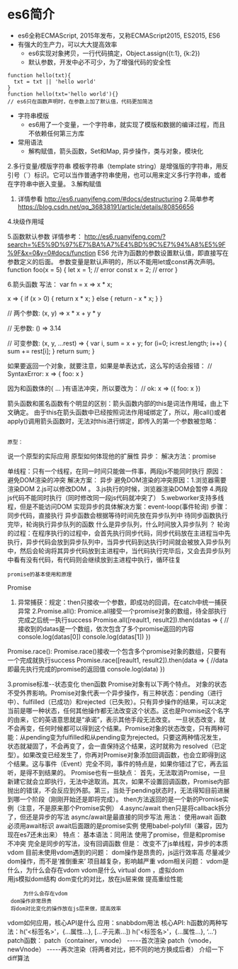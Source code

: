 # es6简介

- es6全称ECMAScript, 2015年发布，又称ECMAScript2015, ES2015, ES6
- 有强大的生产力，可以大大提高效率 
   - es6实现对象拷贝，一行代码搞定，Object.assign({t:1}, {k:2})
   - 默认参数，开发中必不可少，为了增强代码的安全性
```
function hello(txt){
  txt = txt || 'hello world'
}
function hello(txt='hello world'){}
// es6只在函数声明时，在参数上加了默认值，代码更加简洁
```
   - 字符串模版
     - es6用了一个变量，一个字符串，就实现了模版和数据的编译过程，而且不依赖任何第三方库               
   - 常用语法
     - 解构赋值，箭头函数，Set和Map, 异步操作，类与对象，模块化   




2.多行变量/模版字符串
         模板字符串（template string）是增强版的字符串，用反引号（`）标识。它可以当作普通字符串使用，也可以用来定义多行字符串，或者在字符串中嵌入变量。
3.解构赋值
   1. 详情参看 http://es6.ruanyifeng.com/#docs/destructuring
   2.简单参考 https://blog.csdn.net/qq_36838191/article/details/80856656
 
4.块级作用域
 
5.函数默认参数
   详情参考： http://es6.ruanyifeng.com/?search=%E5%9D%97%E7%BA%A7%E4%BD%9C%E7%94%A8%E5%9F%9F&x=0&y=0#docs/function
  ES6 允许为函数的参数设置默认值，即直接写在参数定义的后面。
  参数变量是默认声明的，所以不能用let或const再次声明。
function foo(x = 5) {
  let x = 1; // error
  const x = 2; // error
}


6.箭头函数
  写法：
var fn = x => x * x;

x => {
    if (x > 0) {
        return x * x;
    }
    else {
        return - x * x;
    }
}

// 两个参数:
(x, y) => x * x + y * y

// 无参数:
() => 3.14

// 可变参数:
(x, y, ...rest) => {
    var i, sum = x + y;
    for (i=0; i<rest.length; i++) {
        sum += rest[i];
    }
    return sum;
}



如果要返回一个对象，就要注意，如果是单表达式，这么写的话会报错：
// SyntaxError:
x => { foo: x }

因为和函数体的{ ... }有语法冲突，所以要改为：
// ok:
x => ({ foo: x })

   箭头函数和匿名函数有个明显的区别：箭头函数内部的this是词法作用域，由上下文确定。
  由于this在箭头函数中已经按照词法作用域绑定了，所以，用call()或者apply()调用箭头函数时，无法对this进行绑定，即传入的第一个参数被忽略：

                                                                                           原型：
说一个原型的实际应用
原型如何体现他的扩展性
                                                                                                      异步： 解决方法：promise   

单线程：只有一个线程，在同一时间只能做一件事，两段js不能同时执行
原因： 避免DOM渲染的冲突
解决方案： 异步
避免DOM渲染的冲突原因：1.浏览器需要渲染DOM  2.js可以修改DOM 。  3.js执行的时候，浏览器渲染DOM会暂停
                                              4.两段js代码不能同时执行（同时修改同一段js代码就冲突了）
                                              5.webworker支持多线程，但是不能访问DOM
实现异步的具体解决方案：event-loop(事件轮询)
 步骤：
 同步代码，直接执行
异步函数会根据等待时间先放在异步队列中
待同步函数执行完毕，轮询执行异步队列的函数
 什么是异步队列，什么时间放入异步队列 ？
轮询的过程：在程序执行的过程中，会首先执行同步代码，同步代码放在主进程当中先执行，异步代码会放到异步队列中，当异步代码到达执行时间就会被放入异步队列中，然后会轮询将其异步代码放到主进程中，当代码执行完毕后，又会去异步队列中看有没有代码，有代码则会继续放到主进程中执行，循环往复

    promise的基本使用和原理
Promise
1. 异常捕获：规定：then只接收一个参数，即成功的回调，在catch中统一捕获异常
2.Promise.all():  Promice.all接受一个promise对象的数组，待全部执行完成之后统一执行success
Promise.all([reault1, result2]).then(datas => {
    //接收到的datas是一个数组，依次包含了多个promise返回的内容
   console.log(datas[0])
   console.log(datas[1])
})

 Promise.race(): Promise.race()接收一个包含多个promise对象的数组，只要有一个完成就执行success
Promise.race([reault1, result2]).then(data => {
    //data即最先执行完成的promise的返回值
   console.log(data)
})

3.promise标准--状态变化  then函数
  Promise对象有以下两个特点。
      对象的状态不受外界影响。Promise对象代表一个异步操作，有三种状态：pending（进行中）、fulfilled（已成功）和rejected（已失败）。只有异步操作的结果，可以决定当前是哪一种状态，任何其他操作都无法改变这个状态。这也是Promise这个名字的由来，它的英语意思就是“承诺”，表示其他手段无法改变。
        一旦状态改变，就不会再变，任何时候都可以得到这个结果。Promise对象的状态改变，只有两种可能：从pending变为fulfilled和从pending变为rejected。只要这两种情况发生，状态就凝固了，不会再变了，会一直保持这个结果，这时就称为 resolved（已定型）。如果改变已经发生了，你再对Promise对象添加回调函数，也会立即得到这个结果。这与事件（Event）完全不同，事件的特点是，如果你错过了它，再去监听，是得不到结果的。
Promise也有一些缺点：
      首先，无法取消Promise，一旦新建它就会立即执行，无法中途取消。其次，如果不设置回调函数，Promise内部抛出的错误，不会反应到外部。第三，当处于pending状态时，无法得知目前进展到哪一个阶段（刚刚开始还是即将完成）。
then方法返回的是一个新的Promise实例（注意，不是原来那个Promise实例）
4.async/await
   then只是将callback拆分了，但还是异步的写法
   async/await是最直接的同步写法
用法：
   使用await   函数必须用await标识
   await后面跟的是promise实例 
   使用babel-polyfill（兼容，因为现在es7还未出来）
特点：
     基本语法：同用法
     使用了promise，但是和promise不冲突
     完全是同步的写法，没有回调函数
     但是： 改变不了js单线程，异步的本质
                                                                     vdom
   目前未使用vdom遇到的问题：
    dom操作是昂贵的，js运行效率高
    尽量减少dom操作，而不是‘推倒重来’
    项目越复杂，影响越严重
  vdom相关问题：
vdom是什么，为什么会存在vdom
          vdom是什么 
 virtual dom ，虚拟dom            
用js模拟dom结构
dom变化的对比，放在js层来做
提高重绘性能

         为什么会存在vdom
     dom操作非常昂贵
     将dom对比变化的操作放在js层来做，提高效率
vdom如何应用，核心API是什么
      应用：snabbdom用法
      核心API:  h函数的两种写法：h('<标签名>'，{...属性...}, [...子元素...])   h('<标签名>'，{...属性...}, ‘...’)  
                    patch函数：
                    patch（container，vnode） -----首次渲染
                    patch（vnode，newVnode） -----再次渲染（将两者对比，把不同的地方换成后者）
介绍一下diff算法
